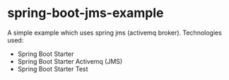 # spring-boot-jms-example

A simple example which uses spring jms (activemq broker). Technologies used:

- Spring Boot Starter
- Spring Boot Starter Activemq (JMS)
- Spring Boot Starter Test
